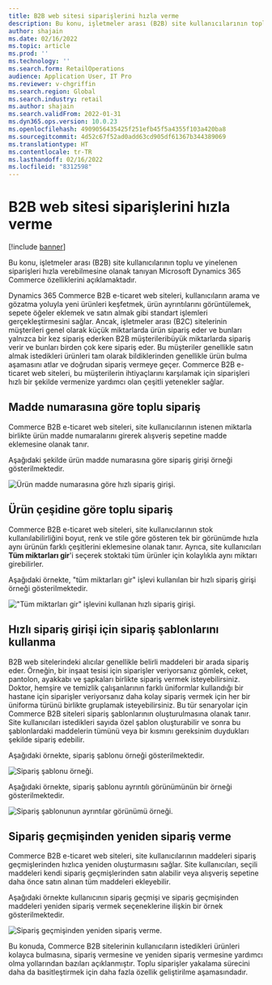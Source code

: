 ```yaml
---
title: B2B web sitesi siparişlerini hızla verme
description: Bu konu, işletmeler arası (B2B) site kullanıcılarının toplu ve yinelenen siparişleri hızla verebilmesine olanak tanıyan Microsoft Dynamics 365 Commerce özelliklerini açıklamaktadır.
author: shajain
ms.date: 02/16/2022
ms.topic: article
ms.prod: ''
ms.technology: ''
ms.search.form: RetailOperations
audience: Application User, IT Pro
ms.reviewer: v-chgriffin
ms.search.region: Global
ms.search.industry: retail
ms.author: shajain
ms.search.validFrom: 2022-01-31
ms.dyn365.ops.version: 10.0.23
ms.openlocfilehash: 4909056435425f251efb45f5a4355f103a420ba8
ms.sourcegitcommit: 4d52c67f52ad0add63cd905df61367b344389069
ms.translationtype: HT
ms.contentlocale: tr-TR
ms.lasthandoff: 02/16/2022
ms.locfileid: "8312598"
---
```

# <a name="place-b2b-website-orders-quickly"></a>B2B web sitesi siparişlerini hızla verme

[!include [banner](../../includes/banner.md)]

Bu konu, işletmeler arası (B2B) site kullanıcılarının toplu ve yinelenen siparişleri hızla verebilmesine olanak tanıyan Microsoft Dynamics 365 Commerce özelliklerini açıklamaktadır.

Dynamics 365 Commerce B2B e-ticaret web siteleri, kullanıcıların arama ve gözatma yoluyla yeni ürünleri keşfetmek, ürün ayrıntılarını görüntülemek, sepete öğeler eklemek ve satın almak gibi standart işlemleri gerçekleştirmesini sağlar. Ancak, işletmeler arası (B2C) sitelerinin müşterileri genel olarak küçük miktarlarda ürün sipariş eder ve bunları yalnızca bir kez sipariş ederken B2B müşterileribüyük miktarlarda sipariş verir ve bunları birden çok kere sipariş eder. Bu müşteriler genellikle satın almak istedikleri ürünleri tam olarak bildiklerinden genellikle ürün bulma aşamasını atlar ve doğrudan sipariş vermeye geçer. Commerce B2B e-ticaret web siteleri, bu müşterilerin ihtiyaçlarını karşılamak için siparişleri hızlı bir şekilde vermenize yardımcı olan çeşitli yetenekler sağlar.

## <a name="bulk-order-by-item-number"></a>Madde numarasına göre toplu sipariş

Commerce B2B e-ticaret web siteleri, site kullanıcılarının istenen miktarla birlikte ürün madde numaralarını girerek alışveriş sepetine madde eklemesine olanak tanır.

Aşağıdaki şekilde ürün madde numarasına göre sipariş girişi örneği gösterilmektedir.

![Ürün madde numarasına göre hızlı sipariş girişi.](../media/QuickAddByItem.png)

## <a name="bulk-order-by-variant"></a>Ürün çeşidine göre toplu sipariş

Commerce B2B e-ticaret web siteleri, site kullanıcılarının stok kullanılabilirliğini boyut, renk ve stile göre gösteren tek bir görünümde hızla aynı ürünün farklı çeşitlerini eklemesine olanak tanır. Ayrıca, site kullanıcıları **Tüm miktarları gir**'i seçerek stoktaki tüm ürünler için kolaylıkla aynı miktarı girebilirler.

Aşağıdaki örnekte, "tüm miktarları gir" işlevi kullanılan bir hızlı sipariş girişi örneği gösterilmektedir.

!["Tüm miktarları gir" işlevini kullanan hızlı sipariş girişi.](../media/MatrixView.png)

## <a name="use-order-templates-for-quick-order-entry"></a>Hızlı sipariş girişi için sipariş şablonlarını kullanma

B2B web sitelerindeki alıcılar genellikle belirli maddeleri bir arada sipariş eder. Örneğin, bir inşaat tesisi için siparişler veriyorsanız gömlek, ceket, pantolon, ayakkabı ve şapkaları birlikte sipariş vermek isteyebilirsiniz. Doktor, hemşire ve temizlik çalışanlarının farklı üniformlar kullandığı bir hastane için siparişler veriyorsanız daha kolay sipariş vermek için her bir üniforma türünü birlikte gruplamak isteyebilirsiniz. Bu tür senaryolar için Commerce B2B siteleri sipariş şablonlarının oluşturulmasına olanak tanır. Site kullanıcıları istedikleri sayıda özel şablon oluşturabilir ve sonra bu şablonlardaki maddelerin tümünü veya bir kısmını gereksinim duydukları şekilde sipariş edebilir.

Aşağıdaki örnekte, sipariş şablonu örneği gösterilmektedir.

![Sipariş şablonu örneği.](../media/OrderTemplateHeader.png)

Aşağıdaki örnekte, sipariş şablonu ayrıntılı görünümünün bir örneği gösterilmektedir.

![Sipariş şablonunun ayrıntılar görünümü örneği.](../media/OrderTemplateLines.png)

## <a name="reorder-from-order-history"></a>Sipariş geçmişinden yeniden sipariş verme

Commerce B2B e-ticaret web siteleri, site kullanıcılarının maddeleri sipariş geçmişlerinden hızlıca yeniden oluşturmasını sağlar. Site kullanıcıları, seçili maddeleri kendi sipariş geçmişlerinden satın alabilir veya alışveriş sepetine daha önce satın alınan tüm maddeleri ekleyebilir.

Aşağıdaki örnekte kullanıcının sipariş geçmişi ve sipariş geçmişinden maddeleri yeniden sipariş vermek seçeneklerine ilişkin bir örnek gösterilmektedir.

![Sipariş geçmişinden yeniden sipariş verme.](../media/Reorder.png)

Bu konuda, Commerce B2B sitelerinin kullanıcıların istedikleri ürünleri kolayca bulmasına, sipariş vermesine ve yeniden sipariş vermesine yardımcı olma yollarından bazıları açıklanmıştır. Toplu siparişler yakalama sürecini daha da basitleştirmek için daha fazla özellik geliştirilme aşamasındadır.
